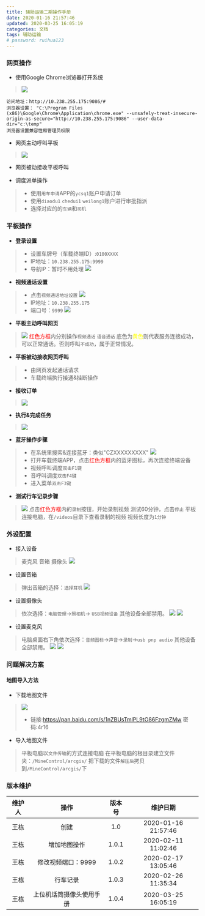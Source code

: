 ```yaml
---
title: 辅助运输二期操作手册
date: 2020-01-16 21:57:46
updated: 2020-03-25 16:05:19
categories: 文档
tags: 辅助运输
# password: ruihua123
---
```



### 网页操作
* 使用Google Chrome浏览器打开系统
> ![](71579184018_.pic_hd.jpg)
```
访问地址：http://10.238.255.175:9086/#
浏览器设置： "C:\Program Files (x86)\Google\Chrome\Application\chrome.exe" --unsafely-treat-insecure-origin-as-secure="http://10.238.255.175:9086" --user-data-dir="c:\temp"
浏览器设置兼容性和管理员权限
```
* 网页主动呼叫平板
> ![](81579184381_.pic_hd.jpg)

* 网页被动接收平板呼叫

* 调度派单操作
> * 使用`用车申请`APP的`ycsq1`账户申请订单
> * 使用`diaodu1` `chedui1` `weilong1`账户进行审批指派
> * 选择对应的的`车辆`和`司机`

### 平板操作

* **登录设置**
> * 设置车牌号（车载终端ID）:`0100XXXX`
> * IP地址：`10.238.255.175:9999`
> * 导航IP：暂时不用处理
> ![](61579195336_.pic.jpg)
* **视频通话设置**
> * 点击`视频通话地址设置`
> ![](81579195775_.pic_hd.jpg)
> * IP地址：`10.238.255.175`
> * 端口号：`9999`
> ![](41579195334_.pic.jpg)
* **平板主动呼叫网页**
> ![](91579195162_.pic_hd.jpg)
> <font color="red">红色方框</font>内分别操作`视频通话` `语音通话`
> 底色为<font color="yellow">黄色</font>则代表服务连接成功，可以正常通话。否则呼叫`不成功`，属于正常情况。
* **平板被动接收网页呼叫**
> * 由网页发起通话请求
> * 车载终端执行接通&挂断操作
* **接收订单**
> ![](71579195337_.pic.jpg)
* **执行&完成任务**
> ![](111579196231_.pic_hd.jpg)

* **蓝牙操作步骤**
> * 在系统里搜索&连接蓝牙：类似"CZXXXXXXXXX"
> ![](111579248651_.pic_hd.jpg)
> * 打开车载终端APP，点击<font color="red">红色方框</font>内的蓝牙图标，再次连接终端设备
> * 视频呼叫调度`双击F1键`
> * 音呼叫调度`双击F4键`
> * 进入菜单`双击F3键`

* **测试行车记录步骤**
> ![](251582704077_.pic_hd.jpg)
> 点击<font color="red">红色方框</font>内的`录制`按钮，开始录制视频
> 测试60分钟，点击`停止`
> 平板连接电脑，在`/videos`目录下查看录制的视频
> 视频长度为`1分钟`


### 外设配置

* 接入设备
> 麦克风
> 音箱
> 摄像头
> ![](outline.jpg)

* 设置音箱
> 弹出音箱的选择：`选择耳机`
> ![](speakers.jpg)

* 设置摄像头
> 依次选择：`电脑管理`->`照相机`-> `USB视频设备`
> 其他设备全部禁用。
> ![](camera1.jpg)
> ![](camera2.jpg)

* 设置麦克风
> 电脑桌面右下角依次选择：`音频图标`->`声音`->`录制`->`usb pnp audio`
> 其他设备全部禁用。
> ![](mic1.jpg)
> ![](mic2.jpg)

### 问题解决方案
#### 地图导入方法
* 下载地图文件
> ![](91581389626_.pic.jpg)
> * 链接:https://pan.baidu.com/s/1nZBUsTmlPL9tO86FzgmZMw  密码:4r16


* 导入地图文件
> 平板电脑以`文件传输`的方式连接电脑
> 在平板电脑的根目录建立文件夹：`/MineControl/arcgis/`
> 把下载的文件`解压后`拷贝到`/MineControl/arcgis/`下

### 版本维护

| 维护人 | 操作 | 版本号 | 维护日期 |
| :------: | :----: | :----: | :----: |
| 王栋 | 创建 | 1.0 | 2020-01-16 21:57:46 |
| 王栋 | 增加地图操作 | 1.0.1 | 2020-02-11 11:02:46 |
| 王栋 | 修改视频端口：9999 | 1.0.2 | 2020-02-17 13:05:46 |
| 王栋 | 行车记录 | 1.0.3 | 2020-02-26 11:35:34 |
| 王栋 | 上位机话筒摄像头使用手册 | 1.0.4 | 2020-03-25 16:05:19 |